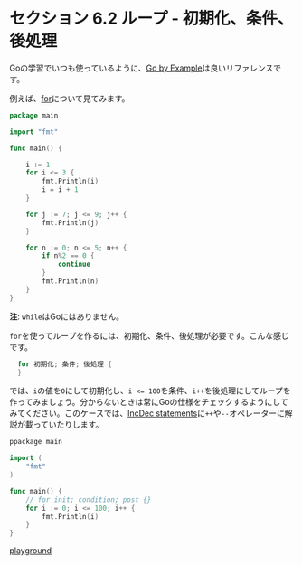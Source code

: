 # セクション 6.2 ループ - 初期化、条件、後処理

Goの学習でいつも使っているように、[Go by Example](https://gobyexample.com/)は良いリファレンスです。

例えば、[for](https://gobyexample.com/for)について見てみます。

```go
package main

import "fmt"

func main() {

	i := 1
	for i <= 3 {
		fmt.Println(i)
		i = i + 1
	}

	for j := 7; j <= 9; j++ {
		fmt.Println(j)
	}

	for n := 0; n <= 5; n++ {
		if n%2 == 0 {
			continue
		}
		fmt.Println(n)
	}
}
```

**注**: `while`はGoにはありません。

`for`を使ってループを作るには、初期化、条件、後処理が必要です。こんな感じです。

```go
  for 初期化; 条件; 後処理 {
  }
```

では、`i`の値を`0`にして初期化し、`i <= 100`を条件、`i++`を後処理にしてループを作ってみましょう。分からないときは常にGoの仕様をチェックするようにしてみてください。このケースでは、[IncDec statements](https://golang.org/ref/spec#IncDec_statements)に`++`や`--`オペレーターに解説が載っていたりします。

```go
ppackage main

import (
	"fmt"
)

func main() {
	// for init; condition; post {}
	for i := 0; i <= 100; i++ {
		fmt.Println(i)
	}
}
```

[playground](https://play.golang.org/p/KGaFt09VB0)
